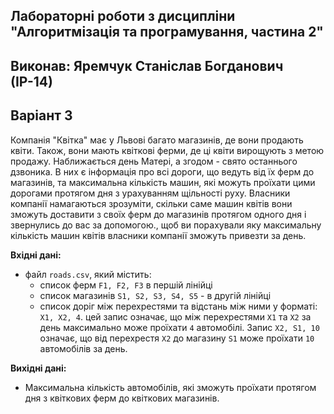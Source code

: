 ## Лабораторні роботи з дисципліни "Алгоритмізація та програмування, частина 2"
## Виконав: Яремчук Станіслав Богданович (ІР-14)
## Варіант 3

Компанія "Квітка" має у Львові багато магазинів, де вони продають квіти. Також, вони мають квіткові ферми, де ці квіти вирощують з метою продажу. Наближається день Матері, а згодом - свято останнього дзвоника. В них є інформація про всі дороги, що ведуть від їх ферм до магазинів, та максимальна кількість машин, які можуть проїхати цими дорогами протягом дня з урахуванням щільності руху.  Власники компанії намагаються зрозуміти, скільки саме машин квітів вони зможуть доставити з своїх ферм до магазинів протягом одного дня і звернулись до вас за допомогою., щоб ви порахували яку максимальну кількість машин квітів власники компанії зможуть привезти за день. 

**Вхідні дані:**

- файл `roads.csv`, який містить:
	- список ферм `F1, F2, F3` в першій лінійці
	- список магазинів `S1, S2, S3, S4, S5` - в другій лінійці
	- список доріг між перехрестями та відстань між ними у форматі: `Х1, Х2, 4`. цей запис означає, що між перехрестями `Х1` та `Х2` за день максимально може проїхати  `4` автомобілі.   Запис `Х2, S1, 10` означає, що від перехрестя `Х2` до магазину `S1` може проїхати `10` автомобілів за день.

**Вихідні дані:**

- Максимальна кількість автомобілів, які зможуть проїхати протягом дня з квіткових ферм до квіткових магазинів.
